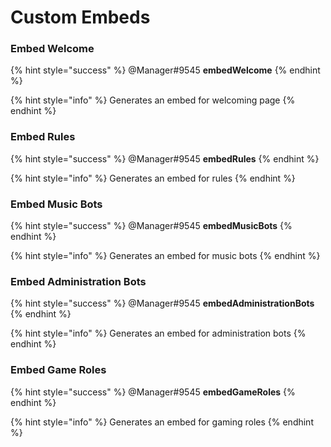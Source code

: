# Custom Embeds

### Embed Welcome

{% hint style="success" %}
@Manager\#9545 **embedWelcome**
{% endhint %}

{% hint style="info" %}
Generates an embed for welcoming page
{% endhint %}

### Embed Rules

{% hint style="success" %}
@Manager\#9545 **embedRules**
{% endhint %}

{% hint style="info" %}
Generates an embed for rules
{% endhint %}

### Embed Music Bots

{% hint style="success" %}
@Manager\#9545 **embedMusicBots**
{% endhint %}

{% hint style="info" %}
Generates an embed for music bots
{% endhint %}

### Embed Administration Bots

{% hint style="success" %}
@Manager\#9545 **embedAdministrationBots**
{% endhint %}

{% hint style="info" %}
Generates an embed for administration bots
{% endhint %}

### Embed Game Roles

{% hint style="success" %}
@Manager\#9545 **embedGameRoles**
{% endhint %}

{% hint style="info" %}
Generates an embed for gaming roles
{% endhint %}
